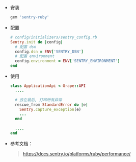 - 安装
  ```rb
  gem 'sentry-ruby'
  ```

- 配置
  ```rb
  # config/initializers/sentry_config.rb
  Sentry.init do |config|
    # 配置 dsn
    config.dsn = ENV['SENTRY_DSN']
    # 配置 environment
    config.environment = ENV['SENTRY_ENVIRONMENT']
  end
  ```

- 使用
  ```rb
  class ApplicationApi < Grape::API
    ....
  
    # 放在最后, 打印所有异常
    rescue_from StandardError do |e|
      Sentry.capture_exception(e)
      ...
    end
    
    ....
  end
  ```
- 参考文档：
  > https://docs.sentry.io/platforms/ruby/performance/